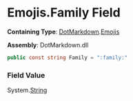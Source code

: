 # Emojis\.Family Field

**Containing Type**: [DotMarkdown](../../README.md)\.[Emojis](../README.md)

**Assembly**: DotMarkdown\.dll

```csharp
public const string Family = ":family:"
```

### Field Value

System\.[String](https://docs.microsoft.com/en-us/dotnet/api/system.string)